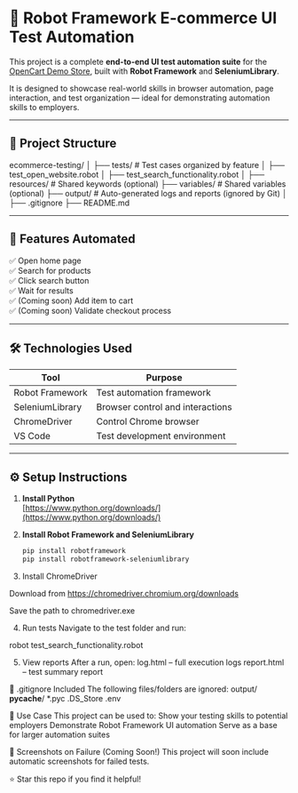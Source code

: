 # 🧪 Robot Framework E-commerce UI Test Automation

This project is a complete **end-to-end UI test automation suite** for the [OpenCart Demo Store](https://demo.opencart.com), built with **Robot Framework** and **SeleniumLibrary**.

It is designed to showcase real-world skills in browser automation, page interaction, and test organization — ideal for demonstrating automation skills to employers.

---

## 📌 Project Structure

ecommerce-testing/
│
├── tests/ # Test cases organized by feature
│ ├── test_open_website.robot
│ ├── test_search_functionality.robot
│
├── resources/ # Shared keywords (optional)
├── variables/ # Shared variables (optional)
├── output/ # Auto-generated logs and reports (ignored by Git)
│
├── .gitignore
├── README.md


---

## 🚀 Features Automated

✅ Open home page  
✅ Search for products  
✅ Click search button  
✅ Wait for results  
✅ (Coming soon) Add item to cart  
✅ (Coming soon) Validate checkout process

---

## 🛠️ Technologies Used

| Tool              | Purpose                         |
|------------------|----------------------------------|
| Robot Framework  | Test automation framework        |
| SeleniumLibrary  | Browser control and interactions |
| ChromeDriver     | Control Chrome browser           |
| VS Code          | Test development environment     |

---

## ⚙️ Setup Instructions

1. **Install Python**  
   [https://www.python.org/downloads/](https://www.python.org/downloads/)

2. **Install Robot Framework and SeleniumLibrary**
   ```bash
   pip install robotframework
   pip install robotframework-seleniumlibrary

3. Install ChromeDriver

Download from https://chromedriver.chromium.org/downloads

Save the path to chromedriver.exe

4. Run tests
Navigate to the test folder and run:

robot test_search_functionality.robot

5. View reports
   After a run, open:
        log.html – full execution logs
        report.html – test summary report

🧼 .gitignore Included
The following files/folders are ignored:
    output/
    __pycache__/
    *.pyc
    .DS_Store
    .env


💼 Use Case
    This project can be used to:
        Show your testing skills to potential employers
        Demonstrate Robot Framework UI automation
        Serve as a base for larger automation suites

📸 Screenshots on Failure (Coming Soon!)
This project will soon include automatic screenshots for failed tests.

⭐ Star this repo if you find it helpful!